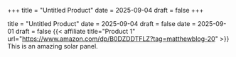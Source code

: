 +++
title = "Untitled Product"
date = 2025-09-04
draft = false
+++

title = "Untitled Product"
date = 2025-09-04
draft = false
date = 2025-09-01
draft = false
{{< affiliate title="Product 1" url="https://www.amazon.com/dp/B0DZDDTFLZ?tag=matthewblog-20" >}}
This is an amazing solar panel.
